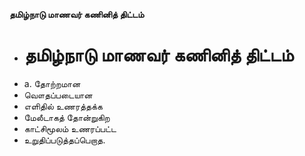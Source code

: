 **தமிழ்நாடு மாணவர் கணினித் திட்டம்**
- # தமிழ்நாடு மாணவர் கணினித் திட்டம்
- a. தோற்றமான
- வௌதப்படையான
- எளிதில் உணரத்தக்க
- மேலீடாகத் தோன்றுகிற
- காட்சிமூலம் உணரப்பட்ட
- உறுதிப்படுத்தப்பெறாத.

